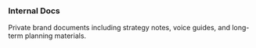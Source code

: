 ### Internal Docs
Private brand documents including strategy notes, voice guides, and long-term planning materials.
